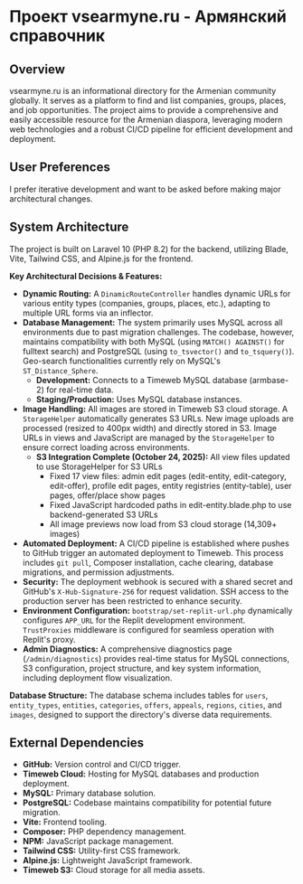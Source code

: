 # Проект vsearmyne.ru - Армянский справочник

## Overview
vsearmyne.ru is an informational directory for the Armenian community globally. It serves as a platform to find and list companies, groups, places, and job opportunities. The project aims to provide a comprehensive and easily accessible resource for the Armenian diaspora, leveraging modern web technologies and a robust CI/CD pipeline for efficient development and deployment.

## User Preferences
I prefer iterative development and want to be asked before making major architectural changes.

## System Architecture
The project is built on Laravel 10 (PHP 8.2) for the backend, utilizing Blade, Vite, Tailwind CSS, and Alpine.js for the frontend.

**Key Architectural Decisions & Features:**
*   **Dynamic Routing:** A `DinamicRouteController` handles dynamic URLs for various entity types (companies, groups, places, etc.), adapting to multiple URL forms via an inflector.
*   **Database Management:** The system primarily uses MySQL across all environments due to past migration challenges. The codebase, however, maintains compatibility with both MySQL (using `MATCH() AGAINST()` for fulltext search) and PostgreSQL (using `to_tsvector()` and `to_tsquery()`). Geo-search functionalities currently rely on MySQL's `ST_Distance_Sphere`.
    *   **Development:** Connects to a Timeweb MySQL database (armbase-2) for real-time data.
    *   **Staging/Production:** Uses MySQL database instances.
*   **Image Handling:** All images are stored in Timeweb S3 cloud storage. A `StorageHelper` automatically generates S3 URLs. New image uploads are processed (resized to 400px width) and directly stored in S3. Image URLs in views and JavaScript are managed by the `StorageHelper` to ensure correct loading across environments.
    *   **S3 Integration Complete (October 24, 2025):** All view files updated to use StorageHelper for S3 URLs
        - Fixed 17 view files: admin edit pages (edit-entity, edit-category, edit-offer), profile edit pages, entity registries (entity-table), user pages, offer/place show pages
        - Fixed JavaScript hardcoded paths in edit-entity.blade.php to use backend-generated S3 URLs
        - All image previews now load from S3 cloud storage (14,309+ images)
*   **Automated Deployment:** A CI/CD pipeline is established where pushes to GitHub trigger an automated deployment to Timeweb. This process includes `git pull`, Composer installation, cache clearing, database migrations, and permission adjustments.
*   **Security:** The deployment webhook is secured with a shared secret and GitHub's `X-Hub-Signature-256` for request validation. SSH access to the production server has been restricted to enhance security.
*   **Environment Configuration:** `bootstrap/set-replit-url.php` dynamically configures `APP_URL` for the Replit development environment. `TrustProxies` middleware is configured for seamless operation with Replit's proxy.
*   **Admin Diagnostics:** A comprehensive diagnostics page (`/admin/diagnostics`) provides real-time status for MySQL connections, S3 configuration, project structure, and key system information, including deployment flow visualization.

**Database Structure:**
The database schema includes tables for `users`, `entity_types`, `entities`, `categories`, `offers`, `appeals`, `regions`, `cities`, and `images`, designed to support the directory's diverse data requirements.

## External Dependencies
*   **GitHub:** Version control and CI/CD trigger.
*   **Timeweb Cloud:** Hosting for MySQL databases and production deployment.
*   **MySQL:** Primary database solution.
*   **PostgreSQL:** Codebase maintains compatibility for potential future migration.
*   **Vite:** Frontend tooling.
*   **Composer:** PHP dependency management.
*   **NPM:** JavaScript package management.
*   **Tailwind CSS:** Utility-first CSS framework.
*   **Alpine.js:** Lightweight JavaScript framework.
*   **Timeweb S3:** Cloud storage for all media assets.